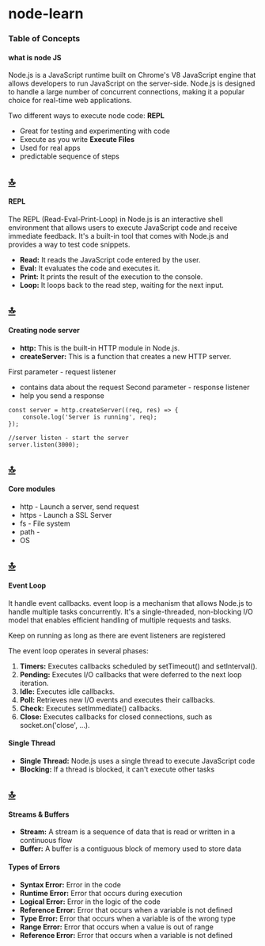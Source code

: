 # node-learn

### Table of Concepts

#### what is node JS 
Node.js is a JavaScript runtime built on Chrome's V8 JavaScript engine that allows developers to run JavaScript on the server-side. Node.js is designed to handle a large number of concurrent connections, making it a popular choice for real-time web applications.

Two different ways to execute node code:
**REPL**
- Great for testing and experimenting with code
- Execute as you write
**Execute Files**
- Used for real apps
- predictable sequence of steps

## [:top:](#table-of-concepts)

#### REPL
The REPL (Read-Eval-Print-Loop) in Node.js is an interactive shell environment that allows users to execute JavaScript code and receive immediate feedback. It's a built-in tool that comes with Node.js and provides a way to test code snippets.
- **Read:** It reads the JavaScript code entered by the user.
- **Eval:** It evaluates the code and executes it.
- **Print:** It prints the result of the execution to the console.
- **Loop:** It loops back to the read step, waiting for the next input.

## [:top:](#table-of-concepts)

#### Creating node server  
- **http:** This is the built-in HTTP module in Node.js.
- **createServer:** This is a function that creates a new HTTP server.

First parameter - request listener
- contains data about the request
Second parameter - response listener
- help you send a response

```
const server = http.createServer((req, res) => {
    console.log('Server is running', req);
});

//server listen - start the server
server.listen(3000);
```
## [:top:](#table-of-concepts)

#### Core modules
- http - Launch a server, send request
- https - Launch a SSL Server
- fs - File system
- path - 
- OS

## [:top:](#table-of-concepts)

#### Event Loop
It handle event callbacks.
event loop is a mechanism that allows Node.js to handle multiple tasks concurrently. It's a single-threaded, non-blocking I/O model that enables efficient handling of multiple requests and tasks.

Keep on running as long as there are event listeners are registered

The event loop operates in several phases:
1. **Timers:** Executes callbacks scheduled by setTimeout() and setInterval().
2. **Pending:** Executes I/O callbacks that were deferred to the next loop iteration.
3. **Idle:** Executes idle callbacks.
4. **Poll:** Retrieves new I/O events and executes their callbacks.
5. **Check:** Executes setImmediate() callbacks.
6. **Close:** Executes callbacks for closed connections, such as socket.on('close', ...).

#### Single Thread
- **Single Thread:** Node.js uses a single thread to execute JavaScript code
- **Blocking:** If a thread is blocked, it can't execute other tasks

## [:top:](#table-of-concepts)

#### Streams & Buffers
- **Stream:** A stream is a sequence of data that is read or written in a continuous flow
- **Buffer:** A buffer is a contiguous block of memory used to store data

#### Types of Errors
- **Syntax Error:** Error in the code
- **Runtime Error:** Error that occurs during execution
- **Logical Error:** Error in the logic of the code
- **Reference Error:** Error that occurs when a variable is not defined
- **Type Error:** Error that occurs when a variable is of the wrong type
- **Range Error:** Error that occurs when a value is out of range
- **Reference Error:** Error that occurs when a variable is not defined


